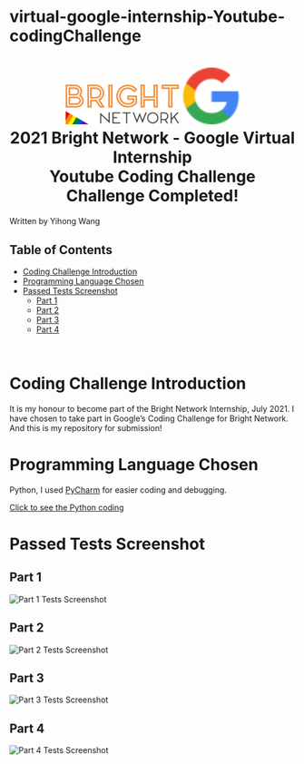 # virtual-google-internship-Youtube-codingChallenge
<h1 align="center">
  <a href="#"><img src="README_imgs/bright_network_logo.svg" alt="UOL" width="200"></a>
  <a href="#"><img src="README_imgs/google_logo.svg" alt="test" height="100"></a>
  <br>
  2021 Bright Network - Google Virtual Internship
  <br>
  Youtube Coding Challenge
  <br>
  Challenge Completed!
</h1>

Written by Yihong Wang

## Table of Contents

<!-- toc -->

- [Coding Challenge Introduction](#coding-challenge-introduction)
- [Programming Language Chosen](#programming-language-chosen)
- [Passed Tests Screenshot](#passed-tests-screenshot)
  - [Part 1](#part-1)
  - [Part 2](#part-2)
  - [Part 3](#part-3)
  - [Part 4](#part-4)

<!-- tocstop -->

<br />

# Coding Challenge Introduction
It is my honour to become part of the Bright Network Internship, July 2021. I have chosen to take part in Google’s Coding Challenge for Bright Network. And this is my repository for submission!

# Programming Language Chosen
Python, I used [PyCharm](https://www.jetbrains.com/pycharm/) for easier coding and debugging.

[Click to see the Python coding](./python/)

# Passed Tests Screenshot
## Part 1
![Part 1 Tests Screenshot](./python/test_results/Part_1_tests.png)

## Part 2
![Part 2 Tests Screenshot](./python/test_results/Part_2_tests.png)

## Part 3
![Part 3 Tests Screenshot](./python/test_results/Part_3_tests.png)

## Part 4
![Part 4 Tests Screenshot](./python/test_results/Part_4_tests.png)
